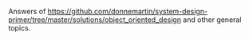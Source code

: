 Answers of https://github.com/donnemartin/system-design-primer/tree/master/solutions/object_oriented_design and other general topics.
